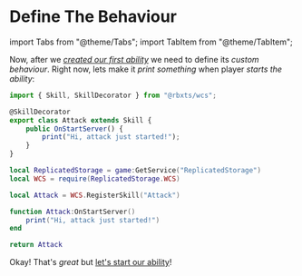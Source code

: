 # Define The Behaviour

import Tabs from "@theme/Tabs";
import TabItem from "@theme/TabItem";

Now, after we *[created our first ability](./create-a-skill)* we need to define its *custom behaviour*.
Right now, lets make it *print something* when player *starts the ability*:

<Tabs groupId="languages">
<TabItem value="TypeScript" default>

```ts title="attack.ts" showLineNumbers
import { Skill, SkillDecorator } from "@rbxts/wcs";

@SkillDecorator
export class Attack extends Skill {
	public OnStartServer() {
		print("Hi, attack just started!");
	}
}
```

</TabItem>
<TabItem value="Luau">

```lua title="attack.lua" showLineNumbers
local ReplicatedStorage = game:GetService("ReplicatedStorage")
local WCS = require(ReplicatedStorage.WCS)

local Attack = WCS.RegisterSkill("Attack")

function Attack:OnStartServer()
	print("Hi, attack just started!")
end

return Attack
```

</TabItem>
</Tabs>

Okay! That's *great* but [let's start our ability](./start-an-ability)!